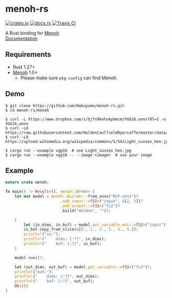 # menoh-rs

[![crates.io](https://img.shields.io/crates/v/menoh.svg)](https://crates.io/crates/menoh)
[![docs.rs](https://docs.rs/menoh/badge.svg)](https://docs.rs/menoh)
[![Travis CI](https://travis-ci.org/Hakuyume/menoh-rs.svg?branch=master)](https://travis-ci.org/Hakuyume/menoh-rs)

A Rust binding for [Menoh](https://github.com/pfnet-research/menoh)  
[Documentation](https://docs.rs/menoh)

## Requirements
- Rust 1.27+
- [Menoh](https://github.com/pfnet-research/menoh) 1.0+
    - Please make sure `pkg-config` can find Menoh.

## Demo

```
$ git clone https://github.com/Hakuyume/menoh-rs.git
$ cd menoh-rs/menoh

$ curl -L https://www.dropbox.com/s/bjfn9kehukpbmcm/VGG16.onnx?dl=1 -o VGG16.onnx
$ curl -LO https://raw.githubusercontent.com/HoldenCaulfieldRye/caffe/master/data/ilsvrc12/synset_words.txt
$ curl -LO https://upload.wikimedia.org/wikipedia/commons/5/54/Light_sussex_hen.jpg

$ cargo run --example vgg16  # use Light_sussex_hen.jpg
$ cargo run --example vgg16 -- --image <image>  # use your image
```

## Example

```rust
extern crate menoh;

fn main() -> Result<(), menoh::Error> {
    let mut model = menoh::Builder::from_onnx("MLP.onnx")?
                        .add_input::<f32>("input", &[2, 3])?
                        .add_output::<f32>("fc2")?
                        .build("mkldnn", "")?;

    {
        let (in_dims, in_buf) = model.get_variable_mut::<f32>("input")?;
        in_buf.copy_from_slice(&[0., 1., 2., 3., 4., 5.]);
        println!("in:");
        println!("    dims: {:?}", in_dims);
        println!("    buf: {:?}", in_buf);
    }

    model.run()?;

    let (out_dims, out_buf) = model.get_variable::<f32>("fc2")?;
    println!("out:");
    println!("    dims: {:?}", out_dims);
    println!("    buf: {:?}", out_buf);
    Ok(())
}
```

